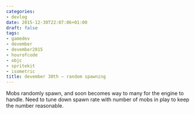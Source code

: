 ```yaml
---
categories:
- devlog
date: 2015-12-30T22:07:06+01:00
draft: false
tags:
- gamedev
- devember
- devember2015
- hourofcode
- objc
- spritekit
- isometric
title: devember 30th — random spawning
---
```

Mobs randomly spawn, and soon becomes way to many for the engine to handle. Need to tune down spawn rate with number of mobs in play to keep the number reasonable.